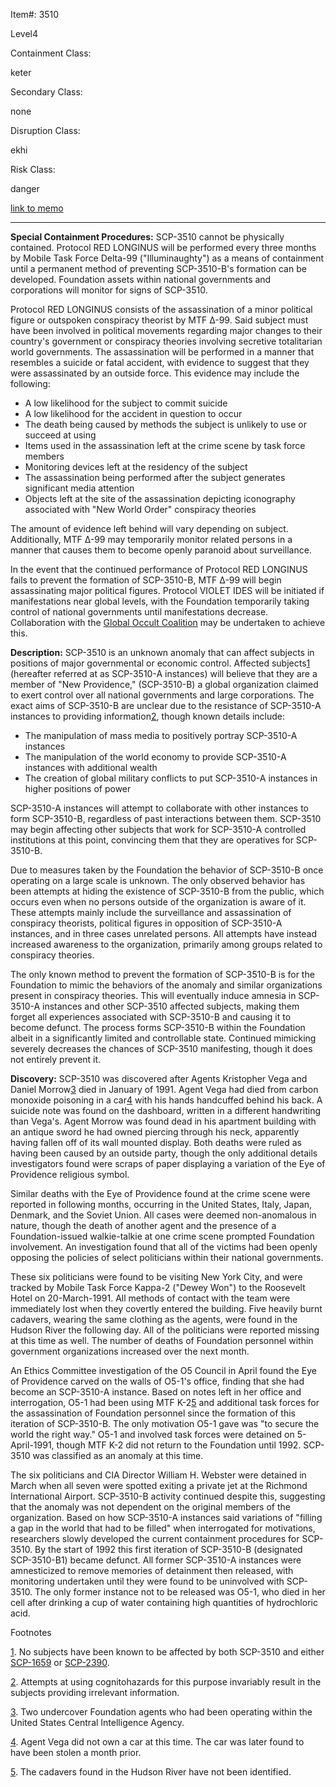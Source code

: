 Item#: 3510

Level4

Containment Class:

keter

Secondary Class:

none

Disruption Class:

ekhi

Risk Class:

danger

[link to memo](http://www.scp-wiki.net/classification-committee-memo)  

* * *

**Special Containment Procedures:** SCP-3510 cannot be physically contained. Protocol RED LONGINUS will be performed every three months by Mobile Task Force Delta-99 ("Illuminaughty") as a means of containment until a permanent method of preventing SCP-3510-B's formation can be developed. Foundation assets within national governments and corporations will monitor for signs of SCP-3510.

Protocol RED LONGINUS consists of the assassination of a minor political figure or outspoken conspiracy theorist by MTF Δ-99. Said subject must have been involved in political movements regarding major changes to their country's government or conspiracy theories involving secretive totalitarian world governments. The assassination will be performed in a manner that resembles a suicide or fatal accident, with evidence to suggest that they were assassinated by an outside force. This evidence may include the following:

*   A low likelihood for the subject to commit suicide
*   A low likelihood for the accident in question to occur
*   The death being caused by methods the subject is unlikely to use or succeed at using
*   Items used in the assassination left at the crime scene by task force members
*   Monitoring devices left at the residency of the subject
*   The assassination being performed after the subject generates significant media attention
*   Objects left at the site of the assassination depicting iconography associated with "New World Order" conspiracy theories

The amount of evidence left behind will vary depending on subject. Additionally, MTF Δ-99 may temporarily monitor related persons in a manner that causes them to become openly paranoid about surveillance.

In the event that the continued performance of Protocol RED LONGINUS fails to prevent the formation of SCP-3510-B, MTF Δ-99 will begin assassinating major political figures. Protocol VIOLET IDES will be initiated if manifestations near global levels, with the Foundation temporarily taking control of national governments until manifestations decrease. Collaboration with the [Global Occult Coalition](/goc-hub-page) may be undertaken to achieve this.

**Description:** SCP-3510 is an unknown anomaly that can affect subjects in positions of major governmental or economic control. Affected subjects[1](javascript:;) (hereafter referred at as SCP-3510-A instances) will believe that they are a member of "New Providence," (SCP-3510-B) a global organization claimed to exert control over all national governments and large corporations. The exact aims of SCP-3510-B are unclear due to the resistance of SCP-3510-A instances to providing information[2](javascript:;), though known details include:

*   The manipulation of mass media to positively portray SCP-3510-A instances
*   The manipulation of the world economy to provide SCP-3510-A instances with additional wealth
*   The creation of global military conflicts to put SCP-3510-A instances in higher positions of power

SCP-3510-A instances will attempt to collaborate with other instances to form SCP-3510-B, regardless of past interactions between them. SCP-3510 may begin affecting other subjects that work for SCP-3510-A controlled institutions at this point, convincing them that they are operatives for SCP-3510-B.

Due to measures taken by the Foundation the behavior of SCP-3510-B once operating on a large scale is unknown. The only observed behavior has been attempts at hiding the existence of SCP-3510-B from the public, which occurs even when no persons outside of the organization is aware of it. These attempts mainly include the surveillance and assassination of conspiracy theorists, political figures in opposition of SCP-3510-A instances, and in three cases unrelated persons. All attempts have instead increased awareness to the organization, primarily among groups related to conspiracy theories.

The only known method to prevent the formation of SCP-3510-B is for the Foundation to mimic the behaviors of the anomaly and similar organizations present in conspiracy theories. This will eventually induce amnesia in SCP-3510-A instances and other SCP-3510 affected subjects, making them forget all experiences associated with SCP-3510-B and causing it to become defunct. The process forms SCP-3510-B within the Foundation albeit in a significantly limited and controllable state. Continued mimicking severely decreases the chances of SCP-3510 manifesting, though it does not entirely prevent it.

**Discovery:** SCP-3510 was discovered after Agents Kristopher Vega and Daniel Morrow[3](javascript:;) died in January of 1991. Agent Vega had died from carbon monoxide poisoning in a car[4](javascript:;) with his hands handcuffed behind his back. A suicide note was found on the dashboard, written in a different handwriting than Vega's. Agent Morrow was found dead in his apartment building with an antique sword he had owned piercing through his neck, apparently having fallen off of its wall mounted display. Both deaths were ruled as having been caused by an outside party, though the only additional details investigators found were scraps of paper displaying a variation of the Eye of Providence religious symbol.

Similar deaths with the Eye of Providence found at the crime scene were reported in following months, occurring in the United States, Italy, Japan, Denmark, and the Soviet Union. All cases were deemed non-anomalous in nature, though the death of another agent and the presence of a Foundation-issued walkie-talkie at one crime scene prompted Foundation involvement. An investigation found that all of the victims had been openly opposing the policies of select politicians within their national governments.

These six politicians were found to be visiting New York City, and were tracked by Mobile Task Force Kappa-2 ("Dewey Won") to the Roosevelt Hotel on 20-March-1991. All methods of contact with the team were immediately lost when they covertly entered the building. Five heavily burnt cadavers, wearing the same clothing as the agents, were found in the Hudson River the following day. All of the politicians were reported missing at this time as well. The number of deaths of Foundation personnel within government organizations increased over the next month.

An Ethics Committee investigation of the O5 Council in April found the Eye of Providence carved on the walls of O5-1's office, finding that she had become an SCP-3510-A instance. Based on notes left in her office and interrogation, O5-1 had been using MTF Κ-2[5](javascript:;) and additional task forces for the assassination of Foundation personnel since the formation of this iteration of SCP-3510-B. The only motivation O5-1 gave was "to secure the world the right way." O5-1 and involved task forces were detained on 5-April-1991, though MTF Κ-2 did not return to the Foundation until 1992. SCP-3510 was classified as an anomaly at this time.

The six politicians and CIA Director William H. Webster were detained in March when all seven were spotted exiting a private jet at the Richmond International Airport. SCP-3510-B activity continued despite this, suggesting that the anomaly was not dependent on the original members of the organization. Based on how SCP-3510-A instances said variations of "filling a gap in the world that had to be filled" when interrogated for motivations, researchers slowly developed the current containment procedures for SCP-3510. By the start of 1992 this first iteration of SCP-3510-B (designated SCP-3510-B1) became defunct. All former SCP-3510-A instances were amnesticized to remove memories of detainment then released, with monitoring undertaken until they were found to be uninvolved with SCP-3510. The only former instance not to be released was O5-1, who died in her cell after drinking a cup of water containing high quantities of hydrochloric acid.

Footnotes

[1](javascript:;). No subjects have been known to be affected by both SCP-3510 and either [SCP-1659](/scp-1659) or [SCP-2390](/scp-2390).

[2](javascript:;). Attempts at using cognitohazards for this purpose invariably result in the subjects providing irrelevant information.

[3](javascript:;). Two undercover Foundation agents who had been operating within the United States Central Intelligence Agency.

[4](javascript:;). Agent Vega did not own a car at this time. The car was later found to have been stolen a month prior.

[5](javascript:;). The cadavers found in the Hudson River have not been identified.